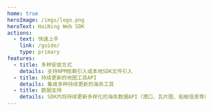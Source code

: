 ```yaml
---
home: true
heroImage: /imgs/logo.png
heroText: HaiNing Web SDK
actions:
  - text: 快速上手
    link: /guide/
    type: primary
features:
  - title: 多种安装方式
    details: 支持NPM依赖引入或本地SDK文件引入
  - title: 持续更新的地图工具API
    details: 集成多种持续更新的海务工具
  - title: 数据支持
    details: SDK内将持续更新多样化的海务数据API（港口、瓦片图、船舶信息等）
---
```

